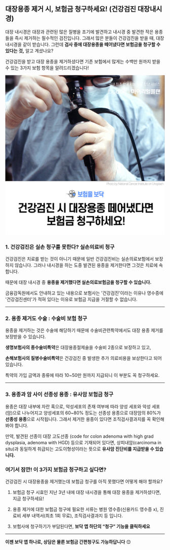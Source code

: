 ## 대장용종 제거 시, 보험금 청구하세요! (건강검진 대장내시경)

대장 내시경은 대장과 관련된 많은 질병을 조기에 발견하고 내시경 중 발견한 작은 용종들을 즉시 제거하는 필수적인 검진입니다. 그래서 많은 분들이 건강검진을 받을 때, 대장 내시경을 같이 받습니다. 그런데 **검사 중에 대장용종을 떼어냈다면 보험금을 청구할 수 있다는 것,** 알고 계셨나요?

건강검진을 받고 대장 용종을 제거하셨다면 기존 보험에서 많게는 수백만 원까지 받을 수 있는 3가지 보험 항목을 알려드리겠습니다!

![alt img](https://raw.githubusercontent.com/aijinet/doctor-contents/e06d715ce570b5d247185bb64316bef69955e5f7/contents/202008/200807/%EB%8C%80%EC%9E%A5%EC%9A%A9%EC%A2%85%EB%B3%B4%ED%97%98%EC%B2%AD%EA%B5%AC01.png)

### 1. 건강검진은 실손 청구를 못한다? 실손의료비 청구

건강검진은 치료를 받는 것이 아니기 때문에 일반 건강검진비는 실손의료보험에서 보장하지 않습니다. 그러나 내시경을 하는 도중 발견된 용종을 제거한다면 그것은 치료에 속합니다.

때문에 대장 내시경 중 **용종을 제거했다면 실손의료보험금을 청구할 수 있습니다.**

금융감독원에서도 안내하고 있는 내용으로 보험사는 '건강검진'이라는 이유나 영수증에 '건강검진센터'가 적혀 있다는 이유로 보험금 지급을 거절할 수 없습니다.
____

### 2. 용종 제거도 수술 : 수술비 보험 청구

용종을 제거하는 것은 수술에 해당하기 때문에 수술비관련특약에서도 대장 용종 제거를 보장받을 수 있습니다.

**생명보험사의 종수술비특약**은 대장용종절제술을 수술비 2종으로 보장하고 있고,

**손해보험사의 질병수술비특약**은 건강검진 중 발생한 추가 의료비용을 보상한다고
되어 있습니다.

특약의 가입 금액과 종류에 따라 10~50만 원까지 지급되니 이 부분도 꼭 청구하세요.
___

### 3. 용종과 암 사이 선종성 용종 : 유사암 보험금 청구

용종은 대장 내부에 자란 혹으로, 악성세포의 존재 여부에 따라 양성 세포와 악성 세포(암)으로 나누어지고 양성세포의 60~80% 정도는 선종성 용종으로 대장암의 80%가 **선종성 용종**으로 시작됩니다. 그래서 제거한 용종이 있다면 조직검사결과지를 꼭 확인해봐야 합니다.

만약, 발견된 선종이 대장 고도선종 (code for colon adenoma with high grad dysplasia, adenoma with HGD) 등으로 기재되어 있다면, 상피내암(carcinoma in situ)과 동일하게 취급되는 고도이형성이라는 뜻으로 **유사암 진단비를 지급받을 수 있습니다.**

### 여기서 잠깐! 이 3가지 보험금 청구하고 싶다면?

건강검진 시 대장용종을 제거했는데 보험금 청구를 아직 못했다면 어떻게 해야 할까요?

  1. 보험금 청구 시효인 지난 3년 내에 대장 내시경을 통해 대장 용종을 제거하셨다면, 지금 청구하세요!

  2. 용종 제거에 대한 보험금 청구에 필요한 서류는 병원 영수증(신용카드 영수증 x), 진료비 세부 내역서(최초 1회 무료), 조직검사결과지 등 입니다.
  
  3. 보험사에 청구하기가 부담된다면, 
  **보닥 앱 하단의 “청구” 기능을 클릭하세요**  
___

**이젠 보닥 앱 하나로, 상담은 물론 보험금 간편청구도 가능하답니다** 😊